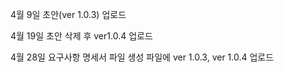 4월 9일 
초안(ver 1.0.3) 업로드

4월 19일 
초안 삭제 후 ver1.0.4 업로드

4월 28일 
요구사항 명세서 파일 생성
파일에 ver 1.0.3, ver 1.0.4 업로드
